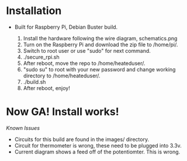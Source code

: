 # Installation

* Built for Raspberry Pi, Debian Buster build.

    1)  Install the hardware following the wire diagram, schematics.png
    2)  Turn on the Raspberry Pi and download the zip file to /home/pi/.
    3)  Switch to root user or use "sudo" for next command.
    4)  ./secure_rpi.sh
    5)  After reboot, move the repo to /home/heateduser/.
    6)  "sudo su" to root with your new password and change working directory to /home/heateduser/.
    7)  ./build.sh
    6)  After reboot, enjoy!

# Now GA! Install works!

*Known Issues*
* Circuits for this build are found in the images/ directory.
* Circuit for thermometer is wrong, these need to be plugged into 3.3v.
* Current diagram shows a feed off of the potentiomter. This is wrong.
